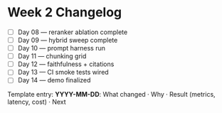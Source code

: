 # Week 2 Changelog
- [ ] Day 08 — reranker ablation complete
- [ ] Day 09 — hybrid sweep complete
- [ ] Day 10 — prompt harness run
- [ ] Day 11 — chunking grid
- [ ] Day 12 — faithfulness + citations
- [ ] Day 13 — CI smoke tests wired
- [ ] Day 14 — demo finalized

Template entry:
**YYYY-MM-DD**: What changed · Why · Result (metrics, latency, cost) · Next

